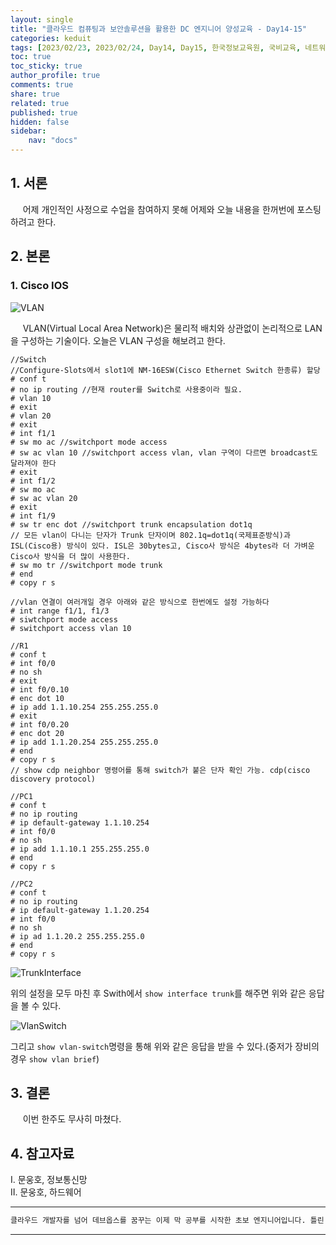 ```yaml
---
layout: single
title: "클라우드 컴퓨팅과 보안솔루션을 활용한 DC 엔지니어 양성교육 - Day14-15"
categories: keduit
tags: [2023/02/23, 2023/02/24, Day14, Day15, 한국정보교육원, 국비교육, 네트워크, 운영체제, 하드웨어]
toc: true
toc_sticky: true
author_profile: true
comments: true
share: true
related: true
published: true
hidden: false
sidebar: 
    nav: "docs"
---
```


## 1. 서론  

&nbsp;&nbsp;&nbsp;&nbsp; 어제 개인적인 사정으로 수업을 참여하지 못해 어제와 오늘 내용을 한꺼번에 포스팅하려고 한다.

## 2. 본론  

### 1. Cisco IOS  

![VLAN](https://user-images.githubusercontent.com/124491456/221062686-7a91c9f3-b12a-44b1-af31-ca3420a689db.png)

&nbsp;&nbsp;&nbsp;&nbsp; VLAN(Virtual Local Area Network)은 물리적 배치와 상관없이 논리적으로 LAN을 구성하는 기술이다. 오늘은 VLAN 구성을 해보려고 한다. 

```
//Switch
//Configure-Slots에서 slot1에 NM-16ESW(Cisco Ethernet Switch 한종류) 할당
# conf t
# no ip routing //현재 router를 Switch로 사용중이라 필요.
# vlan 10
# exit
# vlan 20
# exit
# int f1/1
# sw mo ac //switchport mode access
# sw ac vlan 10 //switchport access vlan, vlan 구역이 다르면 broadcast도 달라져야 한다
# exit
# int f1/2
# sw mo ac
# sw ac vlan 20
# exit
# int f1/9
# sw tr enc dot //switchport trunk encapsulation dot1q
// 모든 vlan이 다니는 단자가 Trunk 단자이며 802.1q=dot1q(국제표준방식)과 ISL(Cisco용) 방식이 있다. ISL은 30bytes고, Cisco사 방식은 4bytes라 더 가벼운 Cisco사 방식을 더 많이 사용한다.
# sw mo tr //switchport mode trunk
# end
# copy r s

//vlan 연결이 여러개일 경우 아래와 같은 방식으로 한번에도 설정 가능하다
# int range f1/1, f1/3
# siwtchport mode access
# switchport access vlan 10
```

```
//R1
# conf t
# int f0/0
# no sh
# exit
# int f0/0.10
# enc dot 10
# ip add 1.1.10.254 255.255.255.0
# exit
# int f0/0.20
# enc dot 20
# ip add 1.1.20.254 255.255.255.0
# end
# copy r s
// show cdp neighbor 명령어를 통해 switch가 붙은 단자 확인 가능. cdp(cisco discovery protocol)
```

```
//PC1
# conf t
# no ip routing
# ip default-gateway 1.1.10.254
# int f0/0
# no sh
# ip add 1.1.10.1 255.255.255.0
# end
# copy r s
```

```
//PC2
# conf t
# no ip routing
# ip default-gateway 1.1.20.254
# int f0/0
# no sh
# ip ad 1.1.20.2 255.255.255.0
# end
# copy r s
```

![TrunkInterface](https://user-images.githubusercontent.com/124491456/221064283-f1caa1d2-7b20-4cb8-984d-14b02846f828.png)

위의 설정을 모두 마친 후 Swith에서 ```show interface trunk```를 해주면 위와 같은 응답을 볼 수 있다.

![VlanSwitch](https://user-images.githubusercontent.com/124491456/221064443-09a41f7e-5c5e-4154-adeb-85a062d817a3.png)

그리고 ```show vlan-switch```명령을 통해 위와 같은 응답을 받을 수 있다.(중저가 장비의 경우 ```show vlan brief```)

## 3. 결론  

&nbsp;&nbsp;&nbsp;&nbsp; 이번 한주도 무사히 마쳤다.

## 4. 참고자료  

Ⅰ. 문웅호, 정보통신망   
Ⅱ. 문웅호, 하드웨어

---

```bash
클라우드 개발자를 넘어 데브옵스를 꿈꾸는 이제 막 공부를 시작한 초보 엔지니어입니다. 틀린 점이 있으면 친절하게 댓글 부탁드립니다. :)
```

---
